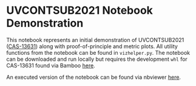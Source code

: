 # UVCONTSUB2021 Notebook Demonstration
This notebook represents an initial demonstration of UVCONTSUB2021 ([CAS-13631](https://open-jira.nrao.edu/browse/CAS-13631)) along with proof-of-principle and metric plots. All utility functions from the notebook can be found in `vizhelper.py`.  The notebook can be downloaded and run locally but requires the development `whl` for CAS-13631 found via Bamboo [here](https://open-bamboo.nrao.edu/browse/CASA-C6B502-5).

An executed version of the notebook can be found via nbviewer [here](https://nbviewer.org/url/www.cv.nrao.edu/~jhoskins/simulations_uvcontsub_ALMA_plotly_restruct.ipynb).